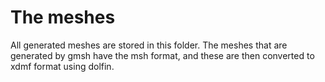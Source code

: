 # The meshes
All generated meshes are stored in this folder. The meshes that are generated by gmsh have the msh format, and these are then converted to xdmf format using dolfin.
